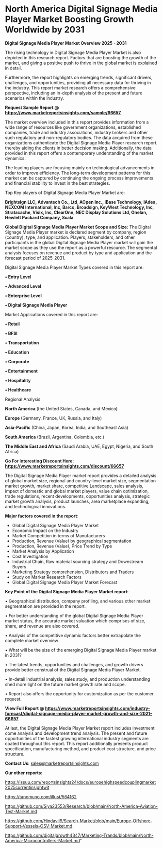 # North America Digital Signage Media Player Market Boosting Growth Worldwide by 2031

<Strong> Digital Signage Media Player Market Overview 2025 - 2031</strong>

The rising technology in Digital Signage Media Player Market is also depicted in this research report. Factors that are boosting the growth of the market, and giving a positive push to thrive in the global market is explained in detail.

Furthermore, the report highlights on emerging trends, significant drivers, challenges, and opportunities, providing all necessary data for thriving in the industry. This report market research offers a comprehensive perspective, including an in-depth analysis of the present and future scenarios within the industry.

<strong>Request Sample Report @ <a href=https://www.marketreportsinsights.com/sample/66657>https://www.marketreportsinsights.com/sample/66657</a></strong>

The market overview included in this report provides information from a wide range of resources like government organizations, established companies, trade and industry associations, industry brokers and other such regulatory and non-regulatory bodies. The data acquired from these organizations authenticate the Digital Signage Media Player research report, thereby aiding the clients in better decision making. Additionally, the data provided in this report offers a contemporary understanding of the market dynamics.

The leading players are focusing mainly on technological advancements in order to improve efficiency. The long-term development patterns for this market can be captured by continuing the ongoing process improvements and financial stability to invest in the best strategies.

Top Key players of Digital Signage Media Player Market are:

<strong>Brightsign LLC, Advantech Co., Ltd, AOpen Inc., lBase Technology, IAdea, NEXCOM International, Inc, Barco, Broadsign, KeyWest Technology, Inc, Stratacache, Visix, Inc, ClearOne, NEC Display Solutions Ltd, Onelan, Hewlett Packard Company, Scala</strong>

<strong><b>Global Digital Signage Media Player Market Scope and Size:</b></strong>
The Digital Signage Media Player market is declared segment by company, region (country), type, and application. Players, stakeholders, and other participants in the global Digital Signage Media Player market will gain the market scope as they use the report as a powerful resource. The segmental analysis focuses on revenue and product by type and application and the forecast period of 2025-2031.

Digital Signage Media Player Market Types covered in this report are:

<strong>• Entry Level

• Advanced Level

• Enterprise Level

• Digital Signage Media Player</strong>

Market Applications covered in this report are:

<strong>• Retail

• BFSI

• Transportation

• Education

• Corporate

• Entertainment

• Hospitality

• Healthcare</strong> 

Regional Analysis

<strong>North America</strong> (the United States, Canada, and Mexico)

<strong>Europe</strong> (Germany, France, UK, Russia, and Italy)

<strong>Asia-Pacific</strong> (China, Japan, Korea, India, and Southeast Asia)

<strong>South America</strong> (Brazil, Argentina, Colombia, etc.)

<strong>The Middle East and Africa</strong> (Saudi Arabia, UAE, Egypt, Nigeria, and South Africa)

<strong>Go For Interesting Discount Here: <a href=https://www.marketreportsinsights.com/discount/66657>https://www.marketreportsinsights.com/discount/66657</a></strong>

The Digital Signage Media Player market report provides a detailed analysis of global market size, regional and country-level market size, segmentation market growth, market share, competitive Landscape, sales analysis, impact of domestic and global market players, value chain optimization, trade regulations, recent developments, opportunities analysis, strategic market growth analysis, product launches, area marketplace expanding, and technological innovations.

<strong><b>Major factors covered in the report:</b></strong>
<ul>
  <li>Global Digital Signage Media Player Market </li>
  <li>Economic Impact on the Industry</li>
  <li>Market Competition in terms of Manufacturers</li>
  <li>Production, Revenue (Value) by geographical segmentation</li>
  <li>Production, Revenue (Value), Price Trend by Type</li>
  <li>Market Analysis by Application</li>
  <li>Cost Investigation</li>
  <li>Industrial Chain, Raw material sourcing strategy and Downstream Buyers</li>
  <li>Marketing Strategy comprehension, Distributors and Traders</li>
  <li>Study on Market Research Factors</li>
  <li>Global Digital Signage Media Player Market Forecast</li>
</ul>

<strong><b>Key Point of the Digital Signage Media Player Market report:</b></strong>

• Geographical distribution, company profiling, and various other market segmentation are provided in the report.

• For better understanding of the global Digital Signage Media Player market status, the accurate market valuation which comprises of size, share, and revenue are also covered.

• Analysis of the competitive dynamic factors better extrapolate the complete market overview

• What will be the size of the emerging Digital Signage Media Player market in 2031?

• The latest trends, opportunities and challenges, and growth drivers provide better construal of the Digital Signage Media Player Market.

• In-detail industrial analysis, sales study, and production understanding shed more light on the future market growth rate and scope.

• Report also offers the opportunity for customization as per the customer request.

<strong><b>View Full Report @ <a href=https://www.marketreportsinsights.com/industry-forecast/digital-signage-media-player-market-growth-and-size-2021-66657>https://www.marketreportsinsights.com/industry-forecast/digital-signage-media-player-market-growth-and-size-2021-66657</a></b></strong>


At last, the Digital Signage Media Player Market report includes investment come analysis and development trend analysis. The present and future opportunities of the fastest growing international industry segments are coated throughout this report. This report additionally presents product specification, manufacturing method, and product cost structure, and price structure.

<strong>Contact Us:</strong>
sales@marketreportsinsights.com

<strong>Our other reports:</strong>

<a href=https://issuu.com/reportsinsights24/docs/europehighspeedcouplingmarket2025currentinsightwit>https://issuu.com/reportsinsights24/docs/europehighspeedcouplingmarket2025currentinsightwit</a>

<a href=https://tanomuno.com/illust/564162>https://tanomuno.com/illust/564162</a>

<a href=https://github.com/Siya23553/Research/blob/main/North-America-Aviation-Test-Market.md>https://github.com/Siya23553/Research/blob/main/North-America-Aviation-Test-Market.md</a>

<a href=https://github.com/Hindavii9/Search-Market/blob/main/Europe-Offshore-Support-Vessels-OSV-Market.md>https://github.com/Hindavii9/Search-Market/blob/main/Europe-Offshore-Support-Vessels-OSV-Market.md</a>

<a href=https://github.com/digitalgrowth4347/Marketing-Trands/blob/main/North-America-Microcontrollers-Market.md>https://github.com/digitalgrowth4347/Marketing-Trands/blob/main/North-America-Microcontrollers-Market.md</a>"
